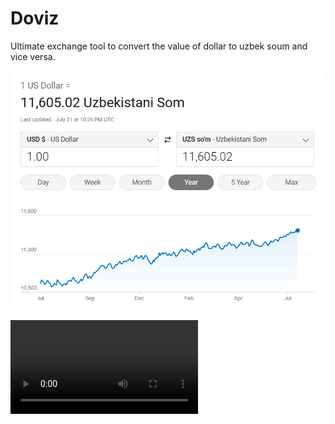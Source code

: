 # Doviz
Ultimate exchange tool to convert the value of dollar to uzbek soum and vice versa.

![Alt text](image.png)

<video src="de9fd89d-a572-4773-a867-e682418415e9.mp4" controls title="Title"></video>
